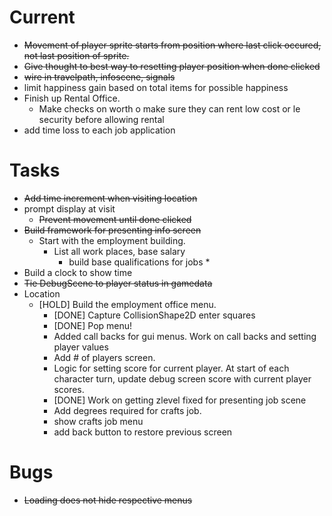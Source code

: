 # Current
* <s>Movement of player sprite starts from position where last click occured, not last position of sprite.</s>
* <s>Give thought to best way to resetting player position when done clicked</s>
* <S>wire in travelpath, infoscene, signals</s>
* limit happiness gain based on total items for possible happiness
* Finish up Rental Office.
  * Make checks on worth o make sure they can rent low cost or le security before allowing rental
* add time loss to each job application

# Tasks
* <s>Add time increment when visiting location</s>
* prompt display at visit
  * <s>Prevent movement until done clicked</s>
* <s>Build framework for presenting info screen</s>
  * Start with the employment building.
    * List all work places, base salary
      * build base qualifications for jobs
        * 
* Build a clock to show time
* <s>Tie DebugScene to player status in gamedata</s>
* Location
  * [HOLD] Build the employment office menu. 
      * [DONE] Capture CollisionShape2D enter squares
      * [DONE] Pop menu!
      * Added call backs for gui menus. Work on call backs and setting player values
      * Add # of players screen.
      * Logic for setting score for current player. At start of each character turn, update debug screen score with current player scores.
      * [DONE] Work on getting zlevel fixed for presenting job scene
    * Add degrees required for crafts job.
    * show crafts job menu
    * add back button to restore previous screen

# Bugs
* <s>Loading does not hide respective menus</s>